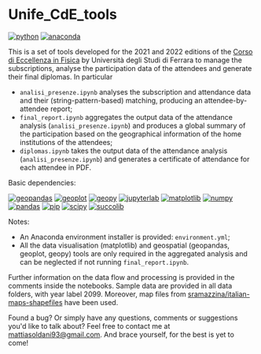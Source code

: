 # Unife_CdE_tools

[![python](https://img.shields.io/badge/python->=3-blue.svg)](https://www.python.org/) [![anaconda](https://img.shields.io/badge/anaconda-3-blue.svg)](https://www.anaconda.com/)

This is a set of tools developed for the 2021 and 2022 editions of the [Corso di Eccellenza in Fisica](https://www.fe.infn.it/orientamento_fisica/?page_id=4334) by Università degli Studi di Ferrara to manage the subscriptions, analyse the participation data of the attendees and generate their final diplomas. In particular

- `analisi_presenze.ipynb` analyses the subscription and attendance data and their (string-pattern-based) matching, producing an attendee-by-attendee report;
- `final_report.ipynb` aggregates the output data of the attendance analysis (`analisi_presenze.ipynb`) and produces a global summary of the participation based on the geographical information of the home institutions of the attendees;
- `diplomas.ipynb` takes the output data of the attendance analysis (`analisi_presenze.ipynb`) and generates a certificate of attendance for each attendee in PDF.

Basic dependencies:

[![geopandas](https://img.shields.io/badge/geopandas-grey.svg)](https://geopandas.org/en/stable/) [![geoplot](https://img.shields.io/badge/geoplot-grey.svg)](https://residentmario.github.io/geoplot/index.html) [![geopy](https://img.shields.io/badge/geopy-grey.svg)](https://geopy.readthedocs.io/en/stable/) [![jupyterlab](https://img.shields.io/badge/jupyterlab-grey.svg)](https://jupyterlab.readthedocs.io/en/stable/) [![matplotlib](https://img.shields.io/badge/matplotlib-grey.svg)](https://matplotlib.org/) [![numpy](https://img.shields.io/badge/numpy-grey.svg)](https://numpy.org/) [![pandas](https://img.shields.io/badge/pandas-grey.svg)](https://pandas.pydata.org/) [![pip](https://img.shields.io/badge/pip-grey.svg)](https://pip.pypa.io/en/stable/) [![scipy](https://img.shields.io/badge/scipy-grey.svg)](https://www.scipy.org/)  [![succolib](https://img.shields.io/badge/succolib-grey.svg)](https://github.com/mattiasoldani/succolib)

Notes:
- An Anaconda environment installer is provided: `environment.yml`;
- All the data visualisation (matplotlib) and geospatial (geopandas, geoplot, geopy) tools are only required in the aggregated analysis and can be neglected if not running `final_report.ipynb`.

Further information on the data flow and processing is provided in the comments inside the notebooks. Sample data are provided in all data folders, with year label 2099. Moreover, map files from [sramazzina/italian-maps-shapefiles](https://github.com/sramazzina/italian-maps-shapefiles) have been used.

Found a bug? Or simply have any questions, comments or suggestions you'd like to talk about? Feel free to contact me at <mattiasoldani93@gmail.com>. And brace yourself, for the best is yet to come!
